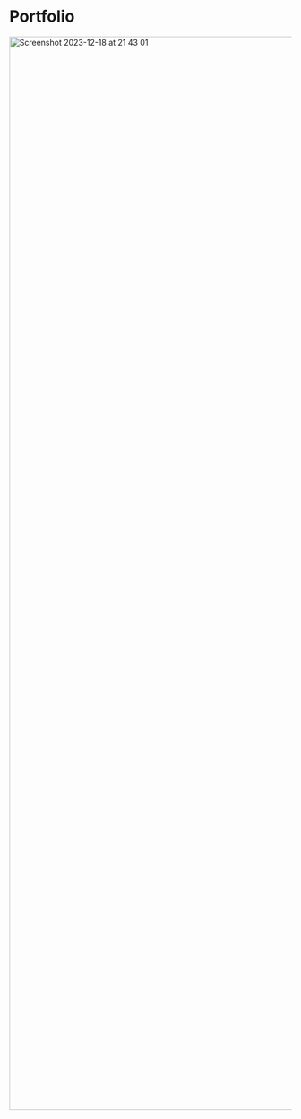 # Portfolio

<img width="1914" alt="Screenshot 2023-12-18 at 21 43 01" src="https://github.com/tamer98/Portfolio/assets/72464761/df4ccd9c-e67f-412d-84a2-c5381b5dee77">

